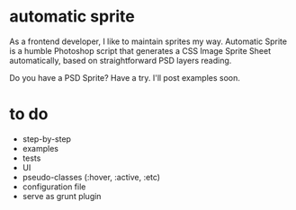 automatic sprite
================

As a frontend developer, I like to maintain sprites my way. Automatic Sprite is a humble Photoshop script that generates a CSS Image Sprite Sheet automatically, based on straightforward PSD layers reading.

Do you have a PSD Sprite? Have a try. I'll post examples soon.

# to do
* step-by-step
* examples
* tests
* UI
* pseudo-classes (:hover, :active, :etc)
* configuration file
* serve as grunt plugin